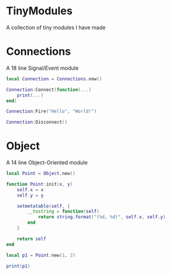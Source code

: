 # TinyModules
A collection of tiny modules I have made

# Connections
A 18 line Signal/Event module

```lua
local Connection = Connections.new()

Connection:Connect(function(...)
    print(...)
end)

Connection:Fire("Hello", "World!")

Connection:Disconnect()
```

# Object
A 14 line Object-Oriented module

```lua
local Point = Object.new()

function Point:init(x, y)
    self.x = x
    self.y = y

    setmetatable(self, {
        __tostring = function(self)
            return string.format("(%d, %d)", self.x, self.y)
        end
    }

    return self
end

local p1 = Point.new(1, 2)

print(p1)
```
